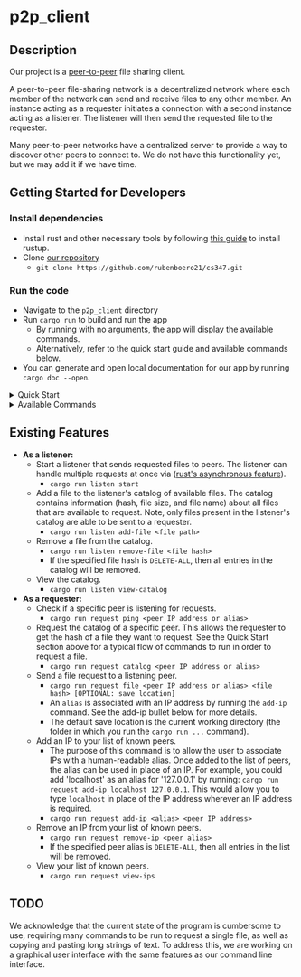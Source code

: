 # p2p_client

## Description
Our project is a [peer-to-peer](https://en.wikipedia.org/wiki/Peer-to-peer) file sharing client.

A peer-to-peer file-sharing network is a decentralized network where each member of the network can send and receive files to any other member. An instance acting as a requester initiates a connection with a second instance acting as a listener. The listener will then send the requested file to the requester.

Many peer-to-peer networks have a centralized server to provide a way to discover other peers to connect to. We do not have this functionality yet, but we may add it if we have time. 


## Getting Started for Developers
### Install dependencies
- Install rust and other necessary tools by following [this guide](https://doc.rust-lang.org/book/ch01-01-installation.html) to install rustup.
- Clone [our repository](https://github.com/rubenboero21/cs347)
  - `git clone https://github.com/rubenboero21/cs347.git`

### Run the code
- Navigate to the `p2p_client` directory
- Run `cargo run` to build and run the app
  - By running with no arguments, the app will display the available commands.
  - Alternatively, refer to the quick start guide and available commands below.
- You can generate and open local documentation for our app by running `cargo doc --open`.

<details>
<summary>Quick Start</summary>

### Sending Files
1. Choose a file that you want to make available for download
2. Add the file to your catalog with `cargo run listen add-file <file path>`
3. Start listening for incoming requests with `cargo run listen start`

### Downloading Files
1. Get the IP address of the peer you want to request a file from
2. Check they are online with `cargo run request ping <IP address>`
3. If they are online, figure out what files they have available for download with `cargo run request catalog <IP address>`
4. Choose one of the files they have available, and copy its hash
5. Request the file (and optionally choose where to save it) with `cargo run request file <IP address> <file hash> [save path]`

### Testing File Transfers Locally
- Open 2 terminal windows
- Use the first window as the sender. Follow the above instructions for sending files in this window
- Use the second window as the requester. Follow the above instructions for downloading files in this window.   
  - You can use `127.0.0.1` (localhost) as the IP address to request from, or you can specify the IP address of your machine on your network
  - **WARNING**: If you try to save the file in the same directory as you are uploading it from, the sender and requester will be reading and writing to the same file, which will likely corrupt the file's contents.
</details>

<details>
<summary>Available Commands</summary>

### `listen` subcommand
  - Listen for incoming file requests:
    - `cargo run listen start`
  - Add a file to your local catalog of files available to download:
    - `cargo run listen add-file <path to file>`
  - Remove a file from your local catalog:
    - `cargo run listen remove-file <file hash>`
    - If the file hash is `DELETE-ALL`, all entries in the catalog will be deleted
  - View your local catalog:
    - `cargo run listen view-catalog`
### `request` subcommand
  - Send a file request to a listening peer:
    - `cargo run request file <peer IP address or alias> <file hash> [OPTIONAL: save location]`
    - An `alias` is associated with an IP address by running the `add-ip` command
  - Request the catalog of a specific peer:
    - `cargo run request catalog <peer IP address or alias>`
    - An `alias` is associated with an IP address by running the `add-ip` command
  - Check if a specific peer is up and listening for requests:
    - `cargo run request ping <peer IP address or alias>`
    - An `alias` is associated with an IP address by running the `add-ip` command
  - Add an IP to your list of known peers:
    - `cargo run request add-ip <alias> <peer IP address>`
  - Remove an IP from your list of known peers:
    - `cargo run request remove-ip <peer alias>`
    - If the peer alias is `DELETE-ALL`, all entries in the list of peers will be deleted
  - View your local list of known peers:
    - `cargo run request view-ips`
</details>


## Existing Features
- **As a listener:** 
  - Start a listener that sends requested files to peers. The listener can handle multiple requests at once via ([rust's asynchronous feature](https://rust-lang.github.io/async-book/)).
    - `cargo run listen start`
  - Add a file to the listener's catalog of available files. The catalog contains information (hash, file size, and file name) about all files that are available to request. Note, only files present in the listener's catalog are able to be sent to a requester.
    - `cargo run listen add-file <file path>`
  - Remove a file from the catalog.
    - `cargo run listen remove-file <file hash>`
    - If the specified file hash is `DELETE-ALL`, then all entries in the catalog will be removed.
  - View the catalog.
    - `cargo run listen view-catalog`
- **As a requester:**
  - Check if a specific peer is listening for requests.
    - `cargo run request ping <peer IP address or alias>`
  - Request the catalog of a specific peer. This allows the requester to get the hash of a file they want to request. See the Quick Start section above for a typical flow of commands to run in order to request a file.
    - `cargo run request catalog <peer IP address or alias>`
  - Send a file request to a listening peer.
    - `cargo run request file <peer IP address or alias> <file hash> [OPTIONAL: save location]`
    - An `alias` is associated with an IP address by running the `add-ip` command. See the add-ip bullet below for more details.
    - The default save location is the current working directory (the folder in which you run the `cargo run ...` command).
  - Add an IP to your list of known peers.
    - The purpose of this command is to allow the user to associate IPs with a human-readable alias. Once added to the list of peers, the alias can be used in place of an IP. For example, you could add 'localhost' as an alias for '127.0.0.1' by running: `cargo run request add-ip localhost 127.0.0.1`. This would allow you to type `localhost` in place of the IP address wherever an IP address is required.
    - `cargo run request add-ip <alias> <peer IP address>`
  - Remove an IP from your list of known peers.
    - `cargo run request remove-ip <peer alias>`
    - If the specified peer alias is `DELETE-ALL`, then all entries in the list will be removed.
  - View your list of known peers.
    - `cargo run request view-ips`


## TODO
We acknowledge that the current state of the program is cumbersome to use, requiring many commands to be run to request a single file, as well as copying and pasting long strings of text. To address this, we are working on a graphical user interface with the same features as our command line interface. 

